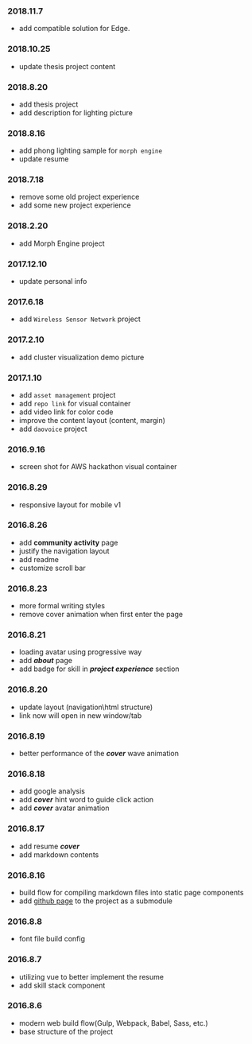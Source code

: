 ### 2018.11.7
* add compatible solution for Edge.

### 2018.10.25
* update thesis project content

### 2018.8.20
* add thesis project
* add description for lighting picture

### 2018.8.16
* add phong lighting sample for `morph engine`
* update resume

### 2018.7.18
* remove some old project experience
* add some new project experience

### 2018.2.20
* add Morph Engine project

### 2017.12.10
* update personal info

### 2017.6.18
* add `Wireless Sensor Network` project

### 2017.2.10
* add cluster visualization demo picture

### 2017.1.10
* add `asset management` project
* add `repo link` for visual container
* add video link for color code
* improve the content layout (content, margin)
* add `daovoice` project
### 2016.9.16
* screen shot for AWS hackathon visual container

### 2016.8.29
* responsive layout for mobile v1

### 2016.8.26
* add **community activity** page
* justify the navigation layout
* add readme
* customize scroll bar

### 2016.8.23
* more formal writing styles
* remove cover animation when first enter the page

### 2016.8.21
* loading avatar using progressive way
* add ***about*** page
* add badge for skill in ***project experience*** section

### 2016.8.20
* update layout (navigation\html structure)
* link now will open in new window/tab

### 2016.8.19
* better performance of the ***cover*** wave animation

### 2016.8.18
* add google analysis
* add ***cover*** hint word to guide click action
* add ***cover*** avatar animation

### 2016.8.17
* add resume ***cover***
* add markdown contents

### 2016.8.16
* build flow for compiling markdown files into static page components
* add [github page](https://github.com/tankiJong/tankijong.github.io/) to the project as a submodule

### 2016.8.8
* font file build config

### 2016.8.7
* utilizing vue to better implement the resume
* add skill stack component

### 2016.8.6
* modern web build flow(Gulp, Webpack, Babel, Sass, etc.)
* base structure of the project
